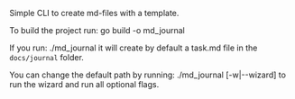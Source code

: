 Simple CLI to create md-files with a template.

To build the project run:
    go build -o md_journal

If you run:
    ./md_journal 
it will create by default a task.md file in the `docs/journal` folder.

You can change the default path by running:
    ./md_journal [-w|--wizard]
to run the wizard and run all optional flags.
